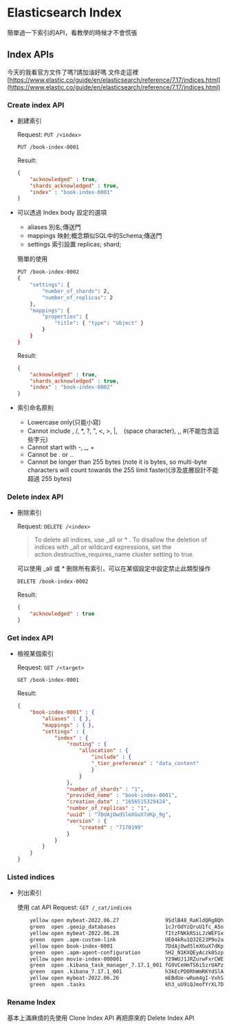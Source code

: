 # Elasticsearch Index

簡單過一下索引的API，看教學的時候才不會慌張

## Index APIs

今天的我看官方文件了嗎?請加油好嗎 文件走這裡
[https://www.elastic.co/guide/en/elasticsearch/reference/7.17/indices.html](https://www.elastic.co/guide/en/elasticsearch/reference/7.17/indices.html)

### Create index API

* 創建索引

    Request: `PUT /<index>`

    ```sh
    PUT /book-index-0001
    ```

    Result:

    ```JSON
    {
        "acknowledged" : true,
        "shards_acknowledged" : true,
        "index" : "book-index-0001"
    }
    ```

* 可以透過 Index body 設定的選項

  * aliases 別名;傳送門
  * mappings 映射;概念類似SQL中的Schema;傳送門
  * settings 索引設置 replicas; shard;
  
  簡單的使用

    ```sh
    PUT /book-index-0002
    {
        "settings": {
            "number_of_shards": 2,
            "number_of_replicas": 2
        },
        "mappings": {
            "properties": {
                "title": { "type": "object" }
            }
        }
    }
    ```

    Result:

    ```JSON
    {
        "acknowledged" : true,
        "shards_acknowledged" : true,
        "index" : "book-index-0002"
    }
    ```

* 索引命名原則
  * Lowercase only(只能小寫)
  * Cannot include \, /, *, ?, ", <, >, |, ` ` (space character), ,, #(不能包含這些字元)
  * Cannot start with -, _, +
  * Cannot be . or ..
  * Cannot be longer than 255 bytes (note it is bytes, so multi-byte characters will count towards the 255 limit faster)(涉及底層設計不能超過 255 bytes)

### Delete index API

* 刪除索引

    Request: `DELETE /<index>`

    >To delete all indices, use _all or * . To disallow the deletion of indices with _all or wildcard expressions, set the action.destructive_requires_name cluster setting to true.

    可以使用 _all 或 * 刪除所有索引，可以在某個設定中設定禁止此類型操作

    ```sh
    DELETE /book-index-0002
    ```

    Result:

    ```JSON
    {
        "acknowledged" : true
    }
    ```

### Get index API

* 檢視某個索引
  
  Request: `GET /<target>`

    ```sh
    GET /book-index-0001
    ```

    Result:

    ```JSON
    {
        "book-index-0001" : {
            "aliases" : { },
            "mappings" : { },
            "settings" : {
                "index" : {
                    "routing" : {
                        "allocation" : {
                            "include" : {
                            "_tier_preference" : "data_content"
                            }
                        }
                    },
                    "number_of_shards" : "1",
                    "provided_name" : "book-index-0001",
                    "creation_date" : "1656515329424",
                    "number_of_replicas" : "1",
                    "uuid" : "7DdAjOwdSlmXGuX7dKp_9g",
                    "version" : {
                        "created" : "7170199"
                    }
                }
            }
        }
    }
    ```

### Listed indices

* 列出索引
  
  使用 cat API Request: `GET /_cat/indices`
    ```sh
        yellow open mybeat-2022.06.27               9SdlB48_RaKldQRgBQhKhg 1 1  7    0   243kb   243kb
        green  open .geoip_databases                1cJrOdYzQruU1fc_A5o3Hw 1 0 40   77  75.9mb  75.9mb
        yellow open mybeat-2022.06.28               fItzFNKkRSiLJzWEFSxMzg 1 1  2    0  69.4kb  69.4kb
        green  open .apm-custom-link                UE04kRu1Q32E23P9o2aHWg 1 0  0    0    226b    226b
        yellow open book-index-0001                 7DdAjOwdSlmXGuX7dKp_9g 1 1  0    0    226b    226b
        green  open .apm-agent-configuration        5H2_N1KXQEyAczk8Szpq5w 1 0  0    0    226b    226b
        yellow open movie-index-000001              Y29WUJ1JRZurwFxrCWETBA 1 1  0    0    226b    226b
        green  open .kibana_task_manager_7.17.1_001 fG9VCeHmTS6i5zrUAPzj4A 1 0 17 5910 879.9kb 879.9kb
        green  open .kibana_7.17.1_001              h3kEcPD0RhWmRKYdSlATOQ 1 0 37    3   4.7mb   4.7mb
        yellow open mybeat-2022.06.26               mEBdUe-wRum4gI-VxhSsuA 1 1  4    0 138.6kb 138.6kb
        green  open .tasks                          kh3_uU9iQJmofYrXL7DslQ 1 0 16    0  55.7kb  55.7kb
    ```

### Rename Index

基本上滿麻煩的先使用 Clone Index API 再把原來的 Delete Index API
